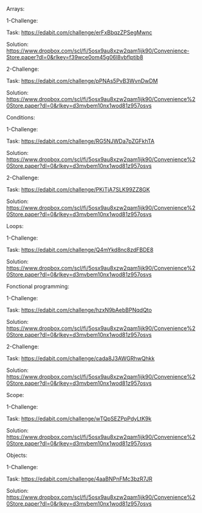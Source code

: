 Arrays:

1-Challenge:

Task: https://edabit.com/challenge/erFxBbqzZPSegMwnc

Solution: https://www.dropbox.com/scl/fi/5osx9au8xzw2qam1ijk90/Convenience-Store.paper?dl=0&rlkey=f39wce0om45g06l8vbflptib8

2-Challenge:

Task: https://edabit.com/challenge/pPNAs5PvB3WvnDwDM

Solution: https://www.dropbox.com/scl/fi/5osx9au8xzw2qam1ijk90/Convenience%20Store.paper?dl=0&rlkey=d3mvbem10nx1wod81z957osvs

Conditions:

1-Challenge:

Task: https://edabit.com/challenge/RG5NJWDa7pZGFkhTA

Solution: https://www.dropbox.com/scl/fi/5osx9au8xzw2qam1ijk90/Convenience%20Store.paper?dl=0&rlkey=d3mvbem10nx1wod81z957osvs

2-Challenge:

Task: https://edabit.com/challenge/PKiTjA7SLK99ZZ8GK

Solution: https://www.dropbox.com/scl/fi/5osx9au8xzw2qam1ijk90/Convenience%20Store.paper?dl=0&rlkey=d3mvbem10nx1wod81z957osvs

Loops:

1-Challenge:

Task: https://edabit.com/challenge/Q4mYkd8nc8zdFBDE8

Solution: https://www.dropbox.com/scl/fi/5osx9au8xzw2qam1ijk90/Convenience%20Store.paper?dl=0&rlkey=d3mvbem10nx1wod81z957osvs

Fonctional programming:

1-Challenge:

Task: https://edabit.com/challenge/hzxN9bAebBPNqdQto

Solution: https://www.dropbox.com/scl/fi/5osx9au8xzw2qam1ijk90/Convenience%20Store.paper?dl=0&rlkey=d3mvbem10nx1wod81z957osvs

2-Challenge:

Task: https://edabit.com/challenge/cada8J3AWGRhwQhkk

Solution: https://www.dropbox.com/scl/fi/5osx9au8xzw2qam1ijk90/Convenience%20Store.paper?dl=0&rlkey=d3mvbem10nx1wod81z957osvs

Scope:

1-Challenge:

Task: https://edabit.com/challenge/wTQpSEZPpPdyLtK9k

Solution: https://www.dropbox.com/scl/fi/5osx9au8xzw2qam1ijk90/Convenience%20Store.paper?dl=0&rlkey=d3mvbem10nx1wod81z957osvs

Objects:

1-Challenge:

Task: https://edabit.com/challenge/4aaBNPnFMc3bzR7JR

Solution: https://www.dropbox.com/scl/fi/5osx9au8xzw2qam1ijk90/Convenience%20Store.paper?dl=0&rlkey=d3mvbem10nx1wod81z957osvs
